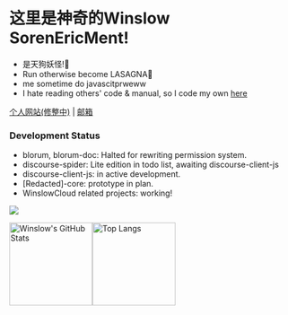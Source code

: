 # 这里是神奇的Winslow SorenEricMent!
- 是天狗妖怪!👺
- Run otherwise become LASAGNA👹
- me sometime do javascitprweww
- I hate reading others' code & manual, so I code my own [here](https://github.com/WinslowCloud) 

[个人网站(修整中)](https://www.winsloweric.com) | [邮箱](mailto://i@winslow.cloud) 

### Development Status
 - blorum, blorum-doc: Halted for rewriting permission system.
 - discourse-spider: Lite edition in todo list, awaiting discourse-client-js
 - discourse-client-js: in active development.
 - \[Redacted\]-core: prototype in plan.  
 - WinslowCloud related projects: working!

<img src="https://visitor-badge.glitch.me/badge?page_id=SorenEricMent" />

<img src="https://github-readme-stats-one-bice.vercel.app/api?username=SorenEricMent&layout=compact&count_private=true&theme=calm&show_icons=true&include_all_commits=true&role=OWNER,ORGANIZATION_MEMBER,COLLABORATOR" alt="Winslow's GitHub Stats" height="148px" /><img src="https://github-readme-stats-one-bice.vercel.app/api/top-langs/?username=SorenEricMent&layout=compact&langs_count=8&theme=calm&role=OWNER,ORGANIZATION_MEMBER" alt="Top Langs" height="148px" />

<img src="https://ipv4.games/claim?name=WinslowEric" style="display:none" width="0" height="0" />
<img src="https://ipv4.quest/claim?name=WinslowEric.com" style="display:none" width="0" height="0" />
